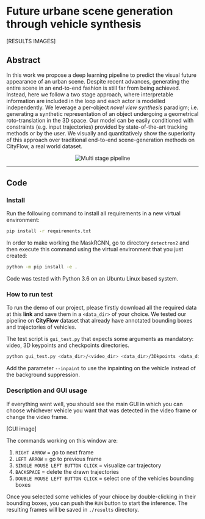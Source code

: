 # Future urbane scene generation through vehicle synthesis

[RESULTS IMAGES]

## Abstract

In this work we propose a deep learning pipeline to predict 
the visual future appearance of an urban scene. Despite 
recent advances, generating the entire scene in an 
end-to-end fashion is still far from being achieved. 
Instead, here we follow a two stage approach, where 
interpretable information are included in the loop and 
each actor is modelled independently. We leverage a 
per-object *novel view synthesis* paradigm; i.e. 
generating a synthetic representation of an object 
undergoing a geometrical roto-translation in the 3D space. 
Our model can be easily conditioned with constraints (e.g. 
input trajectories) provided by state-of-the-art tracking 
methods or by the user. We visually and quantitatively 
show the superiority of this approach over traditional 
end-to-end scene-generation methods on CityFlow, a real 
world dataset.

<p align="center">
  <img src="images/model.svg"/ alt="Multi stage pipeline">
</p>

---

## Code

### Install

Run the following command to install all requirements in a 
new virtual environment:

```bash
pip install -r requirements.txt
```

In order to make working the MaskRCNN, go to directory 
`detectron2` and then execute this command using the 
virtual environment that you just created:

```bash
python -m pip install -e .
```

Code was tested with Python 3.6 on an Ubuntu Linux based 
system.

### How to run test

To run the demo of our project, please firstly download all 
the required data at this **link** and save them in a
`<data_dir>` of your choice. We tested our pipeline on 
**CityFlow** dataset that already have annotated bounding 
boxes and trajectories of vehicles.

The test script is `gui_test.py` that expects some 
arguments as mandatory: video, 3D keypoints and checkpoints 
directories.

```bash
python gui_test.py <data_dir>/<video_dir> <data_dir>/3Dkpoints <data_dir>/checkpoints --det_mode ssd512|yolo3|mask_rcnn --track_mode tc|deepsort|moana --bbox_scale 1.15 --device cpu|cuda
```

Add the parameter `--inpaint` to use the inpainting on the 
vehicle instead of the background suppression.

### Description and GUI usage

If everything went well, you should see the main GUI in 
which you can choose whichever vehicle you want that 
was detected in the video frame or change the video frame.

[GUI image]

The commands working on this window are:
1) `RIGHT ARROW` = go to next frame
2) `LEFT ARROW` = go to previous frame
3) `SINGLE MOUSE LEFT BUTTON CLICK` = visualize car 
trajectory
4) `BACKSPACE` = delete the drawn trajectories
5) `DOUBLE MOUSE LEFT BUTTON CLICK` = select one of the 
vehicles bounding boxes

Once you selected some vehicles of your chioce by 
double-clicking in their bounding boxes, you can push the 
`RUN` button to start the inference. The resulting frames 
will be saved in `./results` directory.
